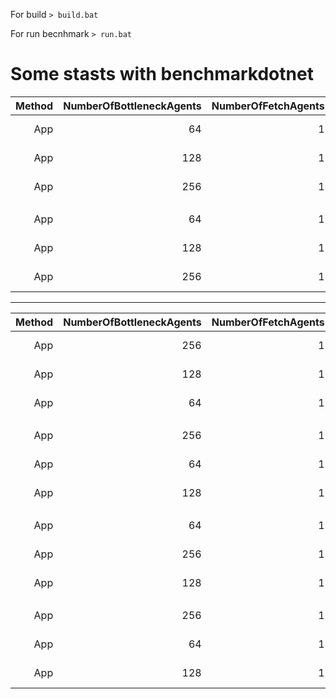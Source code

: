 For build
`> build.bat`

For run becnhmark
`> run.bat`

# Some stasts with benchmarkdotnet

| Method | NumberOfBottleneckAgents | NumberOfFetchAgents | BatchSize | BatchSizeForBottleneck | MessagesToTreat | WriteOnDisk |       Mean |      Error |    StdDev |     Median | Rank |
|-------:|-------------------------:|--------------------:|----------:|-----------------------:|----------------:|------------:|-----------:|-----------:|----------:|-----------:|-----:|
|    App |                       64 |                   1 |       500 |                     10 |            1000 |       False |   757.1 ms | 3,006.7 ms | 780.83 ms |   375.3 ms |    1 |
|    App |                      128 |                   1 |       500 |                     10 |            1000 |       False |   734.5 ms | 3,157.8 ms | 820.08 ms |   364.2 ms |    1 |
|    App |                      256 |                   1 |       500 |                     10 |            1000 |       False |   724.7 ms | 1,828.9 ms | 474.96 ms |   396.6 ms |    1 |
|                                                                                                                                                                                        |
|    App |                       64 |                   1 |       500 |                     10 |            1000 |        True | 4,485.5 ms |   384.3 ms |  99.79 ms | 4,478.3 ms |    1 |
|    App |                      128 |                   1 |       500 |                     10 |            1000 |        True | 4,578.5 ms |   284.7 ms |  73.94 ms | 4,543.6 ms |    2 |
|    App |                      256 |                   1 |       500 |                     10 |            1000 |        True | 4,699.9 ms |   723.0 ms | 187.76 ms | 4,659.7 ms |    3 |

---

| Method | NumberOfBottleneckAgents | NumberOfFetchAgents | BatchSize | BatchSizeForBottleneck | MessagesToTreat | WriteOnDisk |        Mean |       Error |      StdDev |      Median | Rank |
|-------:|-------------------------:|--------------------:|----------:|-----------------------:|----------------:|------------:|------------:|------------:|------------:|------------:|-----:|
|    App |                      256 |                   1 |       500 |                     10 |            1000 |       False |    399.9 ms |    201.6 ms |    52.36 ms |    414.6 ms |    1 |
|    App |                      128 |                   1 |       500 |                     10 |            1000 |       False |    461.3 ms |    316.5 ms |    82.20 ms |    429.1 ms |    2 |
|    App |                       64 |                   1 |       500 |                     10 |            1000 |       False |    845.4 ms |  4,694.5 ms | 1,219.13 ms |    302.8 ms |    3 |
|                                                                                                                                                                                             |
|    App |                      256 |                   1 |       500 |                     10 |           10000 |       False |  2,992.3 ms |  2,643.2 ms |   686.44 ms |  2,747.6 ms |    1 |
|    App |                       64 |                   1 |       500 |                     10 |           10000 |       False |  3,068.4 ms |    894.2 ms |   232.22 ms |  3,121.9 ms |    2 |
|    App |                      128 |                   1 |       500 |                     10 |           10000 |       False |  5,152.9 ms | 17,781.1 ms | 4,617.70 ms |  3,094.4 ms |    3 |
|                                                                                                                                                                                             |
|    App |                       64 |                   1 |       500 |                     10 |            1000 |        True |  4,517.3 ms |    357.4 ms |    92.81 ms |  4,482.7 ms |    1 |
|    App |                      256 |                   1 |       500 |                     10 |            1000 |        True |  4,968.7 ms |  1,765.8 ms |   458.58 ms |  4,971.3 ms |    2 |
|    App |                      128 |                   1 |       500 |                     10 |            1000 |        True |  5,004.4 ms |  1,176.2 ms |   305.46 ms |  4,932.8 ms |    3 |
|                                                                                                                                                                                             |
|    App |                      256 |                   1 |       500 |                     10 |           10000 |        True | 46,978.7 ms |  8,697.2 ms | 2,258.63 ms | 47,458.4 ms |    1 |
|    App |                       64 |                   1 |       500 |                     10 |           10000 |        True | 47,251.4 ms |  4,177.4 ms | 1,084.85 ms | 47,182.7 ms |    2 |
|    App |                      128 |                   1 |       500 |                     10 |           10000 |        True | 49,106.7 ms |  1,943.6 ms |   504.74 ms | 49,407.5 ms |    3 |
